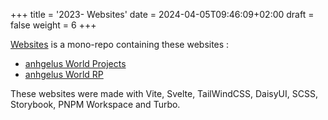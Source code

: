 +++
title = '2023- Websites'
date = 2024-04-05T09:46:09+02:00
draft = false 
weight = 6
+++

[Websites](https://github.com/anhgelus/websites) is a mono-repo containing these websites :
- [anhgelus World Projects](https://projects.anhgelus.world/)
- [anhgelus World RP](https://rp.anhgelus.world/)

These websites were made with Vite, Svelte, TailWindCSS, DaisyUI, SCSS, Storybook, PNPM Workspace and Turbo.

